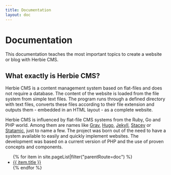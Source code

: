 ```yaml
---
title: Documentation
layout: doc
---
```


# Documentation

This documentation teaches the most important topics to create a website or blog with Herbie CMS.

## What exactly is Herbie CMS?

Herbie CMS is a content management system based on flat-files and does not require a database.
The content of the website is loaded from the file system from simple text files.
The program runs through a defined directory with text files, converts these files according to their file extension and outputs them - embedded in an HTML layout - as a complete website.

Herbie CMS is influenced by flat-file CMS systems from the Ruby, Go and PHP world. 
Among them are names like [Grav][4], [Hugo][3], [Jekyll][1], [Stacey][5] or [Statamic][2], just to name a few.
The project was born out of the need to have a system available to easily and quickly implement websites.
The development was based on a current version of PHP and the use of proven concepts and components.

<ul>
    {% for item in site.pageList|filter("parentRoute=doc") %}
    <li><a href="{{ item.route }}">{{ item.title }}</a></li>
    {% endfor %}
</ul>

[1]: http://jekyllrb.com
[2]: http://statamic.com
[3]: http://gohugo.io
[4]: http://getgrav.org
[5]: http://www.staceyapp.com
